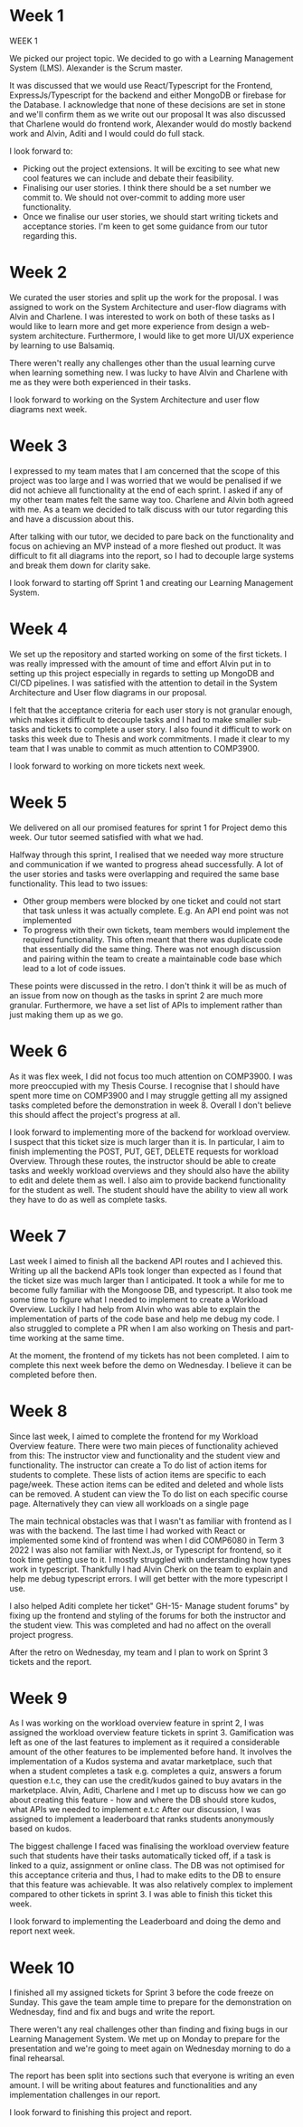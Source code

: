 # Week 1

WEEK 1

We picked our project topic. We decided to go with a Learning Management System (LMS). Alexander is the Scrum master.

It was discussed that we would use React/Typescript for the Frontend, ExpressJs/Typescript for the backend and either MongoDB or firebase for the Database. I acknowledge that none of these decisions are set in stone and we'll confirm them as we write out our proposal
It was also discussed that Charlene would do frontend work, Alexander would do mostly backend work and Alvin, Aditi and I would could do full stack.

I look forward to:

- Picking out the project extensions. It will be exciting to see what new cool features we can include and debate their feasibility.
- Finalising our user stories. I think there should be a set number we commit to. We should not over-commit to adding more user functionality.
- Once we finalise our user stories, we should start writing tickets and acceptance stories. I'm keen to get some guidance from our tutor regarding this.

# Week 2

We curated the user stories and split up the work for the proposal. I was assigned to work on the System Architecture and user-flow diagrams with Alvin and Charlene.
I was interested to work on both of these tasks as I would like to learn more and get more experience from design a web-system architecture. Furthermore, I would like to get more UI/UX experience by learning to use Balsamiq.

There weren't really any challenges other than the usual learning curve when learning something new. I was lucky to have Alvin and Charlene with me as they were both experienced in their tasks.

I look forward to working on the System Architecture and user flow diagrams next week.

# Week 3

I expressed to my team mates that I am concerned that the scope of this project was too large and I was worried that we would be penalised if we did not achieve all functionality at the end of each sprint. I asked if any of my other team mates felt the same way too. Charlene and Alvin both agreed with me.
As a team we decided to talk discuss with our tutor regarding this and have a discussion about this.

After talking with our tutor, we decided to pare back on the functionality and focus on achieving an MVP instead of a more fleshed out product.
It was difficult to fit all diagrams into the report, so I had to decouple large systems and break them down for clarity sake.

I look forward to starting off Sprint 1 and creating our Learning Management System.

# Week 4

We set up the repository and started working on some of the first tickets. I was really impressed with the amount of time and effort Alvin put in to setting up this project especially in regards to setting up MongoDB and CI/CD pipelines.
I was satisfied with the attention to detail in the System Architecture and User flow diagrams in our proposal.

I felt that the acceptance criteria for each user story is not granular enough, which makes it difficult to decouple tasks and I had to make smaller sub-tasks and tickets to complete a user story.
I also found it difficult to work on tasks this week due to Thesis and work commitments. I made it clear to my team that I was unable to commit as much attention to COMP3900.

I look forward to working on more tickets next week.

# Week 5

We delivered on all our promised features for sprint 1 for Project demo this week. Our tutor seemed satisfied with what we had.

Halfway through this sprint, I realised that we needed way more structure and communication if we wanted to progress ahead successfully.
A lot of the user stories and tasks were overlapping and required the same base functionality.
This lead to two issues:

- Other group members were blocked by one ticket and could not start that task unless it was actually complete. E.g. An API end point was not implemented
- To progress with their own tickets, team members would implement the required functionality. This often meant that there was duplicate code that essentially did the same thing.
  There was not enough discussion and pairing within the team to create a maintainable code base which lead to a lot of code issues.

These points were discussed in the retro. I don't think it will be as much of an issue from now on though as the tasks in sprint 2 are much more granular.
Furthermore, we have a set list of APIs to implement rather than just making them up as we go.

# Week 6

As it was flex week, I did not focus too much attention on COMP3900. I was more preoccupied with my Thesis Course. I recognise that I should have spent more time on COMP3900 and I may struggle getting all my assigned tasks completed before the demonstration in week 8. Overall I don't believe this should affect the project's progress at all.

I look forward to implementing more of the backend for workload overview. I suspect that this ticket size is much larger than it is. In particular, I aim to finish implementing the POST, PUT, GET, DELETE requests for workload Overview. Through these routes, the instructor should be able to create tasks and weekly workload overviews and they should also have the ability to edit and delete them as well.
I also aim to provide backend functionality for the student as well. The student should have the ability to view all work they have to do as well as complete tasks.

# Week 7

Last week I aimed to finish all the backend API routes and I achieved this.
Writing up all the backend APIs took longer than expected as I found that the ticket size was much larger than I anticipated. It took a while for me to become fully familiar with the Mongoose DB, and typescript.
It also took me some time to figure what I needed to implement to create a Workload Overview.
Luckily I had help from Alvin who was able to explain the implementation of parts of the code base and help me debug my code.
I also struggled to complete a PR when I am also working on Thesis and part-time working at the same time.

At the moment, the frontend of my tickets has not been completed. I aim to complete this next week before the demo on Wednesday. I believe it can be completed before then.

# Week 8

Since last week, I aimed to complete the frontend for my Workload Overview feature. There were two main pieces of functionality achieved from this: The instructor view and functionality and the student view and functionality.
The instructor can create a To do list of action items for students to complete. These lists of action items are specific to each page/week. These action items can be edited and deleted and whole lists can be removed.
A student can view the To do list on each specific course page. Alternatively they can view all workloads on a single page

The main technical obstacles was that I wasn't as familiar with frontend as I was with the backend. The last time I had worked with React or implemented some kind of frontend was when I did COMP6080 in Term 3 2022
I was also not familiar with Next.Js, or Typescript for frontend, so it took time getting use to it. I mostly struggled with understanding how types work in typescript. Thankfully I had Alvin Cherk on the team to explain and help me debug typescript errors.
I will get better with the more typescript I use.

I also helped Aditi complete her ticket" GH-15- Manage student forums" by fixing up the frontend and styling of the forums for both the instructor and the student view.
This was completed and had no affect on the overall project progress.

After the retro on Wednesday, my team and I plan to work on Sprint 3 tickets and the report.

# Week 9

As I was working on the workload overview feature in sprint 2, I was assigned the workload overview feature tickets in sprint 3.
Gamification was left as one of the last features to implement as it required a considerable amount of the other features to be implemented before hand. It involves the implementation of a Kudos systema and avatar marketplace, such that when a student completes a task e.g. completes a quiz, answers a forum question e.t.c, they can use the credit/kudos gained to buy avatars in the marketplace.
Alvin, Aditi, Charlene and I met up to discuss how we can go about creating this feature - how and where the DB should store kudos, what APIs we needed to implement e.t.c
After our discussion, I was assigned to implement a leaderboard that ranks students anonymously based on kudos.

The biggest challenge I faced was finalising the workload overview feature such that students have their tasks automatically ticked off, if a task is linked to a quiz, assignment or online class.
The DB was not optimised for this acceptance criteria and thus, I had to make edits to the DB to ensure that this feature was achievable. It was also relatively complex to implement compared to other tickets in sprint 3. I was able to finish this ticket this week.

I look forward to implementing the Leaderboard and doing the demo and report next week.

# Week 10

I finished all my assigned tickets for Sprint 3 before the code freeze on Sunday. This gave the team ample time to prepare for the demonstration on Wednesday, find and fix and bugs and write the report.

There weren't any real challenges other than finding and fixing bugs in our Learning Management System.
We met up on Monday to prepare for the presentation and we're going to meet again on Wednesday morning to do a final rehearsal.

The report has been split into sections such that everyone is writing an even amount. I will be writing about features and functionalities and any implementation challenges in our report.

I look forward to finishing this project and report.
